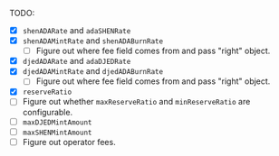 TODO:
- [x] `shenADARate` and `adaSHENRate`
- [x] `shenADAMintRate` and `shenADABurnRate`
  - [ ] Figure out where fee field comes from and pass "right" object.
- [x] `djedADARate` and `adaDJEDRate`
- [x] `djedADAMintRate` and `djedADABurnRate`
  - [ ] Figure out where fee field comes from and pass "right" object.
- [x] `reserveRatio`
- [ ] Figure out whether `maxReserveRatio` and `minReserveRatio` are configurable.
- [ ] `maxDJEDMintAmount`
- [ ] `maxSHENMintAmount`
- [ ] Figure out operator fees.
